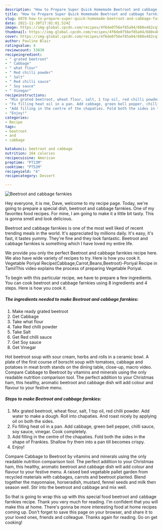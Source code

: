 ```yaml
---
description: "How to Prepare Super Quick Homemade Beetroot and cabbage farnkies"
title: "How to Prepare Super Quick Homemade Beetroot and cabbage farnkies"
slug: 6078-how-to-prepare-super-quick-homemade-beetroot-and-cabbage-farnkies
date: 2021-11-30T17:02:01.524Z
image: https://img-global.cpcdn.com/recipes/4f6de0756ef85a94/680x482cq70/beetroot-and-cabbage-farnkies-recipe-main-photo.jpg
thumbnail: https://img-global.cpcdn.com/recipes/4f6de0756ef85a94/680x482cq70/beetroot-and-cabbage-farnkies-recipe-main-photo.jpg
cover: https://img-global.cpcdn.com/recipes/4f6de0756ef85a94/680x482cq70/beetroot-and-cabbage-farnkies-recipe-main-photo.jpg
author: Pauline Blair
ratingvalue: 4
reviewcount: 33830
recipeingredient:
- " grated beetroot"
- " Cabbage"
- " what flour"
- " Red chilli powder"
- " Salt"
- " Red chilli sauce"
- " Soy sauce"
- " Vinegar"
recipeinstructions:
- "Mix grated beetroot, wheat flour, salt, 1 tsp oil, red chilli powder. Add water to make a dough. Roll into chapaties. And roast nicely by applying oil on both the sides."
- "Fo filling heat oil in a pan. Add cabbage, green bell pepper, chilli sauce, soy sauce, vinegar. Cook completely."
- "Add filling in the centre of the chapaties. Fold both the sides in the shape of Frankies. Shallow fry them into a pan till becomes crispy."
- "Enjoy!"
categories:
- Recipe
tags:
- beetroot
- and
- cabbage

katakunci: beetroot and cabbage 
nutrition: 164 calories
recipecuisine: American
preptime: "PT13M"
cooktime: "PT52M"
recipeyield: "4"
recipecategory: Dessert

---
```



![Beetroot and cabbage farnkies](https://img-global.cpcdn.com/recipes/4f6de0756ef85a94/680x482cq70/beetroot-and-cabbage-farnkies-recipe-main-photo.jpg)

Hey everyone, it is me, Dave, welcome to my recipe page. Today, we're going to prepare a special dish, beetroot and cabbage farnkies. One of my favorites food recipes. For mine, I am going to make it a little bit tasty. This is gonna smell and look delicious.

Beetroot and cabbage farnkies is one of the most well liked of recent trending meals in the world. It's appreciated by millions daily. It's easy, it's fast, it tastes yummy. They're fine and they look fantastic. Beetroot and cabbage farnkies is something which I have loved my entire life.

We provide you only the perfect Beetroot and cabbage farnkies recipe here. We also have wide variety of recipes to try. Here is how you cook it. Vegetable Poriyal Recipe(Cabbage,Carrot,Beans,Beetroot)-Poriyal Recipe in TamilThis video explains the process of preparing Vegetable Poriyal.


To begin with this particular recipe, we have to prepare a few ingredients. You can cook beetroot and cabbage farnkies using 8 ingredients and 4 steps. Here is how you cook it.

<!--inarticleads1-->

##### The ingredients needed to make Beetroot and cabbage farnkies:

1. Make ready  grated beetroot
1. Get  Cabbage
1. Take  what flour
1. Take  Red chilli powder
1. Take  Salt
1. Get  Red chilli sauce
1. Get  Soy sauce
1. Get  Vinegar


Hot beetroot soup with sour cream, herbs and rolls in a ceramic bowl. A plate of the first course of borscht soup with tomatoes, cabbage and potatoes in meat broth stands on the dining table, close-up, macro video. Compare Cabbage to Beetroot by vitamins and minerals using the only readable nutrition comparison tool. The perfect addition to your Christmas ham, this healthy, aromatic beetroot and cabbage dish will add colour and flavour to your festive menu. 

<!--inarticleads2-->

##### Steps to make Beetroot and cabbage farnkies:

1. Mix grated beetroot, wheat flour, salt, 1 tsp oil, red chilli powder. Add water to make a dough. Roll into chapaties. And roast nicely by applying oil on both the sides.
1. Fo filling heat oil in a pan. Add cabbage, green bell pepper, chilli sauce, soy sauce, vinegar. Cook completely.
1. Add filling in the centre of the chapaties. Fold both the sides in the shape of Frankies. Shallow fry them into a pan till becomes crispy.
1. Enjoy!


Compare Cabbage to Beetroot by vitamins and minerals using the only readable nutrition comparison tool. The perfect addition to your Christmas ham, this healthy, aromatic beetroot and cabbage dish will add colour and flavour to your festive menu. A raised bed vegetable pallet garden from recycled materials with cabbages, carrots and beetroot planted. Blend together the mayonnaise, horseradish, mustard, fennel seeds and milk then season well. Stir into the beetroot and cabbage and mix well. 

So that is going to wrap this up with this special food beetroot and cabbage farnkies recipe. Thank you very much for reading. I'm confident that you will make this at home. There's gonna be more interesting food at home recipes coming up. Don't forget to save this page on your browser, and share it to your loved ones, friends and colleague. Thanks again for reading. Go on get cooking!
